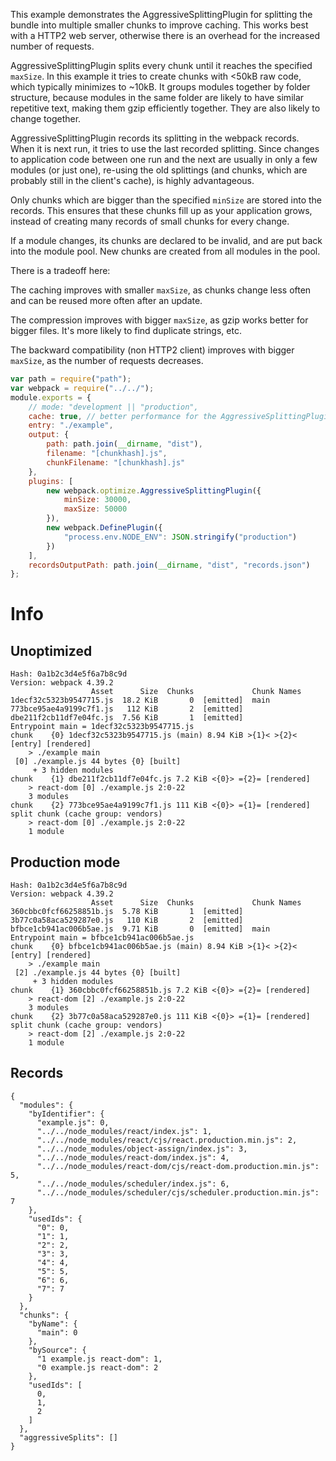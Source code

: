 This example demonstrates the AggressiveSplittingPlugin for splitting the bundle into multiple smaller chunks to improve caching. This works best with a HTTP2 web server, otherwise there is an overhead for the increased number of requests.

AggressiveSplittingPlugin splits every chunk until it reaches the specified `maxSize`. In this example it tries to create chunks with <50kB raw code, which typically minimizes to ~10kB. It groups modules together by folder structure, because modules in the same folder are likely to have similar repetitive text, making them gzip efficiently together. They are also likely to change together.

AggressiveSplittingPlugin records its splitting in the webpack records. When it is next run, it tries to use the last recorded splitting. Since changes to application code between one run and the next are usually in only a few modules (or just one), re-using the old splittings (and chunks, which are probably still in the client's cache), is highly advantageous.

Only chunks which are bigger than the specified `minSize` are stored into the records. This ensures that these chunks fill up as your application grows, instead of creating many records of small chunks for every change.

If a module changes, its chunks are declared to be invalid, and are put back into the module pool. New chunks are created from all modules in the pool.

There is a tradeoff here:

The caching improves with smaller `maxSize`, as chunks change less often and can be reused more often after an update.

The compression improves with bigger `maxSize`, as gzip works better for bigger files. It's more likely to find duplicate strings, etc.

The backward compatibility (non HTTP2 client) improves with bigger `maxSize`, as the number of requests decreases.

```js
var path = require("path");
var webpack = require("../../");
module.exports = {
	// mode: "development || "production",
	cache: true, // better performance for the AggressiveSplittingPlugin
	entry: "./example",
	output: {
		path: path.join(__dirname, "dist"),
		filename: "[chunkhash].js",
		chunkFilename: "[chunkhash].js"
	},
	plugins: [
		new webpack.optimize.AggressiveSplittingPlugin({
			minSize: 30000,
			maxSize: 50000
		}),
		new webpack.DefinePlugin({
			"process.env.NODE_ENV": JSON.stringify("production")
		})
	],
	recordsOutputPath: path.join(__dirname, "dist", "records.json")
};
```

# Info

## Unoptimized

```
Hash: 0a1b2c3d4e5f6a7b8c9d
Version: webpack 4.39.2
                  Asset      Size  Chunks             Chunk Names
1decf32c5323b9547715.js  18.2 KiB       0  [emitted]  main
773bce95ae4a9199c7f1.js   112 KiB       2  [emitted]  
dbe211f2cb11df7e04fc.js  7.56 KiB       1  [emitted]  
Entrypoint main = 1decf32c5323b9547715.js
chunk    {0} 1decf32c5323b9547715.js (main) 8.94 KiB >{1}< >{2}< [entry] [rendered]
    > ./example main
 [0] ./example.js 44 bytes {0} [built]
     + 3 hidden modules
chunk    {1} dbe211f2cb11df7e04fc.js 7.2 KiB <{0}> ={2}= [rendered]
    > react-dom [0] ./example.js 2:0-22
    3 modules
chunk    {2} 773bce95ae4a9199c7f1.js 111 KiB <{0}> ={1}= [rendered] split chunk (cache group: vendors)
    > react-dom [0] ./example.js 2:0-22
    1 module
```

## Production mode

```
Hash: 0a1b2c3d4e5f6a7b8c9d
Version: webpack 4.39.2
                  Asset      Size  Chunks             Chunk Names
360cbbc0fcf66258851b.js  5.78 KiB       1  [emitted]  
3b77c0a58aca529287e0.js   110 KiB       2  [emitted]  
bfbce1cb941ac006b5ae.js  9.71 KiB       0  [emitted]  main
Entrypoint main = bfbce1cb941ac006b5ae.js
chunk    {0} bfbce1cb941ac006b5ae.js (main) 8.94 KiB >{1}< >{2}< [entry] [rendered]
    > ./example main
 [2] ./example.js 44 bytes {0} [built]
     + 3 hidden modules
chunk    {1} 360cbbc0fcf66258851b.js 7.2 KiB <{0}> ={2}= [rendered]
    > react-dom [2] ./example.js 2:0-22
    3 modules
chunk    {2} 3b77c0a58aca529287e0.js 111 KiB <{0}> ={1}= [rendered] split chunk (cache group: vendors)
    > react-dom [2] ./example.js 2:0-22
    1 module
```

## Records

```
{
  "modules": {
    "byIdentifier": {
      "example.js": 0,
      "../../node_modules/react/index.js": 1,
      "../../node_modules/react/cjs/react.production.min.js": 2,
      "../../node_modules/object-assign/index.js": 3,
      "../../node_modules/react-dom/index.js": 4,
      "../../node_modules/react-dom/cjs/react-dom.production.min.js": 5,
      "../../node_modules/scheduler/index.js": 6,
      "../../node_modules/scheduler/cjs/scheduler.production.min.js": 7
    },
    "usedIds": {
      "0": 0,
      "1": 1,
      "2": 2,
      "3": 3,
      "4": 4,
      "5": 5,
      "6": 6,
      "7": 7
    }
  },
  "chunks": {
    "byName": {
      "main": 0
    },
    "bySource": {
      "1 example.js react-dom": 1,
      "0 example.js react-dom": 2
    },
    "usedIds": [
      0,
      1,
      2
    ]
  },
  "aggressiveSplits": []
}
```
